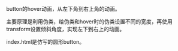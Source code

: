 button的hover动画，从左下角到右上角的动画。

主要原理是利用伪类，给伪类和hover时的伪类设置不同的宽度，再使用transform设置倾斜角度，实现左下到右上的动画。

index.html是仿写的圆形button。